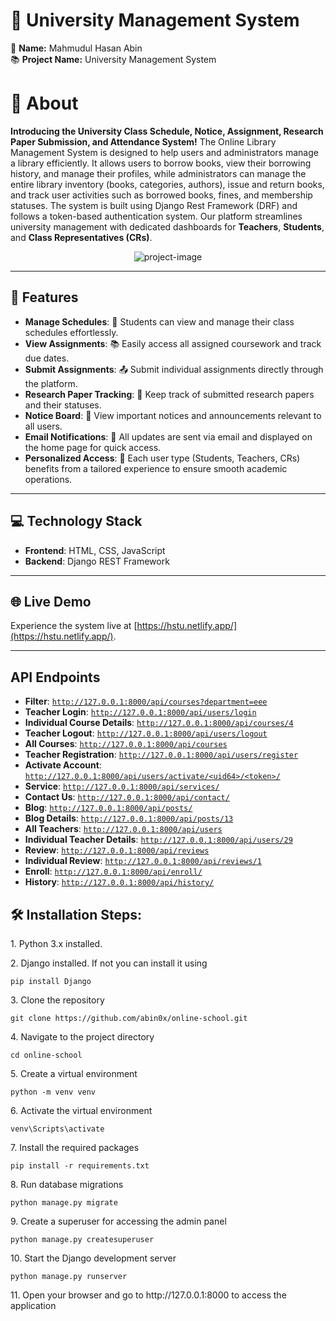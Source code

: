# 🌟 University Management System

👤 **Name:** Mahmudul Hasan Abin  
📚 **Project Name:** University Management System
# 🌟 About

**Introducing the University Class Schedule, Notice, Assignment, Research Paper Submission, and Attendance System!**
The Online Library Management System is designed to help users and administrators manage a library efficiently. It allows users to borrow books, view their borrowing history, and manage their profiles, while administrators can manage the entire library inventory (books, categories, authors), issue and return books, and track user activities such as borrowed books, fines, and membership statuses. The system is built using Django Rest Framework (DRF) and follows a token-based authentication system.
Our platform streamlines university management with dedicated dashboards for **Teachers**, **Students**, and **Class Representatives (CRs)**. 

<p align="center"><img src="https://i.ibb.co.com/qMhcXzP/all-devices-black.png" alt="project-image"></p>

---

## 🚀 Features

- **Manage Schedules**: 📅 Students can view and manage their class schedules effortlessly.
- **View Assignments**: 📚 Easily access all assigned coursework and track due dates.
- **Submit Assignments**: 📤 Submit individual assignments directly through the platform.
- **Research Paper Tracking**: 📑 Keep track of submitted research papers and their statuses.
- **Notice Board**: 📣 View important notices and announcements relevant to all users.
- **Email Notifications**: 📧 All updates are sent via email and displayed on the home page for quick access.
- **Personalized Access**: 👥 Each user type (Students, Teachers, CRs) benefits from a tailored experience to ensure smooth academic operations.

---

## 💻 Technology Stack

- **Frontend**: HTML, CSS, JavaScript
- **Backend**: Django REST Framework

---

## 🌐 Live Demo

Experience the system live at [https://hstu.netlify.app/](https://hstu.netlify.app/).

---

## API Endpoints

- **Filter**: [`http://127.0.0.1:8000/api/courses?department=eee`](http://127.0.0.1:8000/api/courses?department=eee)
- **Teacher Login**: [`http://127.0.0.1:8000/api/users/login`](http://127.0.0.1:8000/api/users/login)
- **Individual Course Details**: [`http://127.0.0.1:8000/api/courses/4`](http://127.0.0.1:8000/api/courses/4)
- **Teacher Logout**: [`http://127.0.0.1:8000/api/users/logout`](http://127.0.0.1:8000/api/users/logout)
- **All Courses**: [`http://127.0.0.1:8000/api/courses`](http://127.0.0.1:8000/api/courses)
- **Teacher Registration**: [`http://127.0.0.1:8000/api/users/register`](http://127.0.0.1:8000/api/users/register)
- **Activate Account**: [`http://127.0.0.1:8000/api/users/activate/<uid64>/<token>/`](http://127.0.0.1:8000/api/users/activate/<uid64>/<token>/)
- **Service**: [`http://127.0.0.1:8000/api/services/`](http://127.0.0.1:8000/api/services/)
- **Contact Us**: [`http://127.0.0.1:8000/api/contact/`](http://127.0.0.1:8000/api/contact/)
- **Blog**: [`http://127.0.0.1:8000/api/posts/`](http://127.0.0.1:8000/api/posts/)
- **Blog Details**: [`http://127.0.0.1:8000/api/posts/13`](http://127.0.0.1:8000/api/posts/13)
- **All Teachers**: [`http://127.0.0.1:8000/api/users`](http://127.0.0.1:8000/api/users)
- **Individual Teacher Details**: [`http://127.0.0.1:8000/api/users/29`](http://127.0.0.1:8000/api/users/29)
- **Review**: [`http://127.0.0.1:8000/api/reviews`](http://127.0.0.1:8000/api/reviews)
- **Individual Review**: [`http://127.0.0.1:8000/api/reviews/1`](http://127.0.0.1:8000/api/reviews/1)
- **Enroll**: [`http://127.0.0.1:8000/api/enroll/`](http://127.0.0.1:8000/api/enroll/)
- **History**: [`http://127.0.0.1:8000/api/history/`](http://127.0.0.1:8000/api/history/)



<h2>🛠️ Installation Steps:</h2>

<p>1. Python 3.x installed.</p>

<p>2. Django installed. If not you can install it using</p>

```
pip install Django
```

<p>3. Clone the repository</p>

```
git clone https://github.com/abin0x/online-school.git
```

<p>4. Navigate to the project directory</p>

```
cd online-school
```

<p>5. Create a virtual environment</p>

```
python -m venv venv
```

<p>6. Activate the virtual environment</p>

```
venv\Scripts\activate
```

<p>7. Install the required packages</p>

```
pip install -r requirements.txt
```

<p>8. Run database migrations</p>

```
python manage.py migrate
```

<p>9. Create a superuser for accessing the admin panel</p>

```
python manage.py createsuperuser
```

<p>10. Start the Django development server</p>

```
python manage.py runserver
```

<p>11. Open your browser and go to http://127.0.0.1:8000 to access the application</p>
